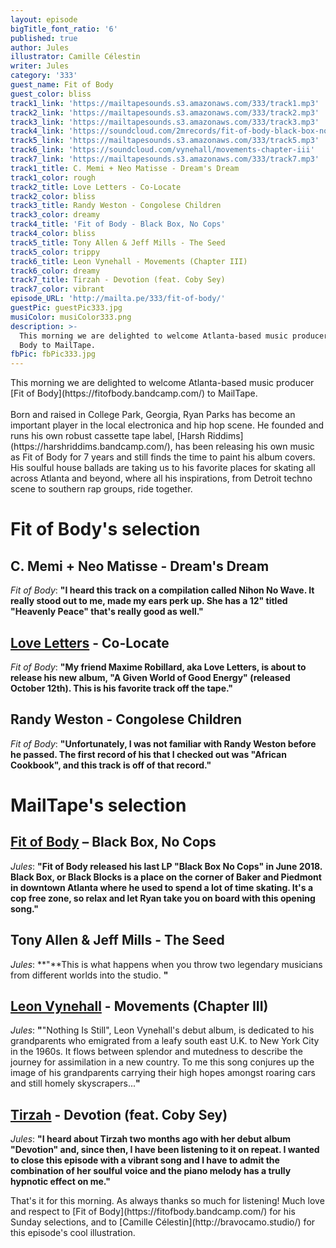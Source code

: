 ```yaml
---
layout: episode
bigTitle_font_ratio: '6'
published: true
author: Jules
illustrator: Camille Célestin
writer: Jules
category: '333'
guest_name: Fit of Body
guest_color: bliss
track1_link: 'https://mailtapesounds.s3.amazonaws.com/333/track1.mp3'
track2_link: 'https://mailtapesounds.s3.amazonaws.com/333/track2.mp3'
track3_link: 'https://mailtapesounds.s3.amazonaws.com/333/track3.mp3'
track4_link: 'https://soundcloud.com/2mrecords/fit-of-body-black-box-no-cops-2mr-037'
track5_link: 'https://mailtapesounds.s3.amazonaws.com/333/track5.mp3'
track6_link: 'https://soundcloud.com/vynehall/movements-chapter-iii'
track7_link: 'https://mailtapesounds.s3.amazonaws.com/333/track7.mp3'
track1_title: C. Memi + Neo Matisse - Dream's Dream
track1_color: rough
track2_title: Love Letters - Co-Locate
track2_color: bliss
track3_title: Randy Weston - Congolese Children
track3_color: dreamy
track4_title: 'Fit of Body - Black Box, No Cops'
track4_color: bliss
track5_title: Tony Allen & Jeff Mills - The Seed
track5_color: trippy
track6_title: Leon Vynehall - Movements (Chapter III)
track6_color: dreamy
track7_title: Tirzah - Devotion (feat. Coby Sey)
track7_color: vibrant
episode_URL: 'http://mailta.pe/333/fit-of-body/'
guestPic: guestPic333.jpg
musiColor: musiColor333.png
description: >-
  This morning we are delighted to welcome Atlanta-based music producer Fit of
  Body to MailTape.
fbPic: fbPic333.jpg
---
```

<p id="introduction">This morning we are delighted to welcome Atlanta-based music producer [Fit of Body](https://fitofbody.bandcamp.com/) to MailTape.
<br><br>
Born and raised in College Park, Georgia, Ryan Parks has become an important player in the local electronica and hip hop scene. He founded and runs his own robust cassette tape label, [Harsh Riddims](https://harshriddims.bandcamp.com/), has been releasing his own music as Fit of Body for 7 years and still finds the time to paint his album covers. His soulful house ballads are taking us to his favorite places for skating all across Atlanta and beyond, where all his inspirations, from Detroit techno scene to southern rap groups, ride together.
</p>


# Fit of Body's selection

## C. Memi + Neo Matisse - Dream's Dream
_Fit of Body_: **"**I heard this track on a compilation called Nihon No Wave. It really stood out to me, made my ears perk up. She has a 12" titled "Heavenly Peace" that's really good as well.**"**

## [Love Letters](https://lovelettersmusic.bandcamp.com/releases) - Co-Locate
_Fit of Body_: **"**My friend Maxime Robillard, aka Love Letters, is about to release his new album, "A Given World of Good Energy" (released October 12th). This is his favorite track off the tape.**"**

## Randy Weston - Congolese Children
_Fit of Body_: **"**Unfortunately, I was not familiar with Randy Weston before he passed. The first record of his that I checked out was "African Cookbook", and this track is off of that record.**"**


# MailTape's selection

## [Fit of Body](https://fitofbody.bandcamp.com/) – Black Box, No Cops
_Jules_: **"**Fit of Body released his last LP "Black Box No Cops" in June 2018. Black Box, or Black Blocks is a place on the corner of Baker and Piedmont in downtown Atlanta where he used to spend a lot of time skating. It's a cop free zone, so relax and let Ryan take you on board with this opening song.**"**

## Tony Allen & Jeff Mills - The Seed
_Jules_: **"**This is what happens when you throw two legendary musicians from different worlds into the studio. **"**

## [Leon Vynehall](https://leonvynehall.bandcamp.com/) - Movements (Chapter III)
_Jules_: **"**"Nothing Is Still", Leon Vynehall's debut album, is dedicated to his grandparents who emigrated from a leafy south east U.K. to New York City in the 1960s. It flows between splendor and mutedness to describe the journey for assimilation in a new country. To me this song conjures up the image of his grandparents carrying their high hopes amongst roaring cars and still homely skyscrapers...**"**

## [Tirzah](https://tirzah.bandcamp.com/) - Devotion (feat. Coby Sey)
_Jules_: **"**I  heard about Tirzah two months ago with her debut album "Devotion" and, since then, I have been listening to it on repeat. I wanted to close this episode with a vibrant song and I have to admit the combination of her soulful voice and the piano melody has a trully hypnotic effect on me.**"**


<p id="outroduction">That's it for this morning. As always thanks so much for listening! Much love and respect to [Fit of Body](https://fitofbody.bandcamp.com/) for his Sunday selections, and to [Camille Célestin](http://bravocamo.studio/) for this episode's cool illustration.</p>
